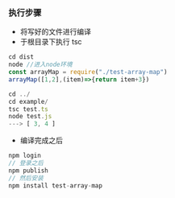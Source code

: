 ### 执行步骤
- 将写好的文件进行编译
- 于根目录下执行 tsc
```js
cd dist
node //进入node环境
const arrayMap = require("./test-array-map")
arrayMap([1,2],(item)=>{return item+3})

cd ../
cd example/
tsc test.ts
node test.js 
---> [ 3, 4 ]
```
- 编译完成之后
```js
npm login
// 登录之后
npm publish
// 然后安装
npm install test-array-map

```



